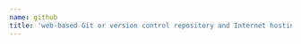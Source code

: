 ```yaml
---
name: github
title: 'web-based Git or version control repository and Internet hosting service.'
---
```

